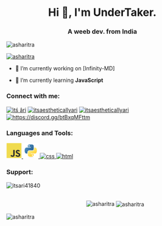 <h1 align="center">Hi 👋, I'm UnderTaker.</h1>
<h3 align="center">A weeb dev. from India</h3>

<p align="left"> <img src="https://komarev.com/ghpvc/?username=asharitra&label=Profile%20views&color=0e75b6&style=flat" alt="asharitra" /> </p>

<p align="left"> <a href="https://github.com/ryo-ma/github-profile-trophy"><img src="https://github-profile-trophy.vercel.app/?username=asharitra" alt="asharitra" /></a> </p>

- 🔭 I’m currently working on [Infinity-MD]

- 🌱 I’m currently learning **JavaScript**

<h3 align="left">Connect with me:</h3>
<p align="left">
<a href="https://fb.com/ìtś âri" target="blank"><img align="center" src="https://raw.githubusercontent.com/rahuldkjain/github-profile-readme-generator/master/src/images/icons/Social/facebook.svg" alt="ìtś âri" height="30" width="40" /></a>
<a href="https://instagram.com/itsaestheticallyari" target="blank"><img align="center" src="https://raw.githubusercontent.com/rahuldkjain/github-profile-readme-generator/master/src/images/icons/Social/instagram.svg" alt="itsaestheticallyari" height="30" width="40" /></a>
<a href="https://www.youtube.com/c/itsaestheticallyari" target="blank"><img align="center" src="https://raw.githubusercontent.com/rahuldkjain/github-profile-readme-generator/master/src/images/icons/Social/youtube.svg" alt="itsaestheticallyari" height="30" width="40" /></a>
<a href="https://discord.gg/https://discord.gg/btBxqMFttm" target="blank"><img align="center" src="https://raw.githubusercontent.com/rahuldkjain/github-profile-readme-generator/master/src/images/icons/Social/discord.svg" alt="https://discord.gg/btBxqMFttm" height="30" width="40" /></a>
</p>

<h3 align="left">Languages and Tools:</h3>
<p align="left"> <a href="https://developer.mozilla.org/en-US/docs/Web/JavaScript" target="_blank" rel="noreferrer"> <img src="https://raw.githubusercontent.com/devicons/devicon/master/icons/javascript/javascript-original.svg" alt="javascript" width="40" height="40"/> </a> <a href="https://www.python.org" target="_blank" rel="noreferrer"> <img src="https://raw.githubusercontent.com/devicons/devicon/master/icons/python/python-original.svg" alt="python" width="40" height="40"/> </a> <a href="https://developer.mozilla.org/en-US/docs/Web/CSS" target="_blank" rel="noreferrer"> <img src="https://upload.wikimedia.org/wikipedia/commons/d/d5/CSS3_logo_and_wordmark.svg" alt="css" width="40" height="40"/> </a> <a href="https://developer.mozilla.org/en-US/docs/Web/HTML" target="_blank" rel="noreferrer"> <img src="https://img.icons8.com/color/256/html-5--v1.png" alt="html" width="40" height="40"/> </a> </p>

<h3 align="left">Support:</h3>
<p><a href="https://ko-fi.com/itsari41840"> <img align="left" src="https://cdn.ko-fi.com/cdn/kofi3.png?v=3" height="50" width="210" alt="itsari41840" /></a></p><br><br>

<p><img align="left" src="https://github-readme-stats.vercel.app/api/top-langs?username=asharitra&show_icons=true&locale=en&layout=compact" alt="asharitra" /></p>

<p>&nbsp;<img align="center" src="https://github-readme-stats.vercel.app/api?username=asharitra&show_icons=true&locale=en" alt="asharitra" /></p>

<p><img align="center" src="https://github-readme-streak-stats.herokuapp.com/?user=asharitra&" alt="asharitra" /></p>
